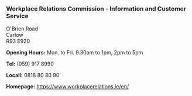 ###  Workplace Relations Commission - Information and Customer Service

O'Brien Road  
Carlow  
R93 E920

**Opening Hours:** Mon. to Fri. 9.30am to 1pm, 2pm to 5pm

**Tel:** (059) 917 8990

**Locall:** 0818 80 80 90

**Homepage:** [ https://www.workplacerelations.ie/en/
](https://www.workplacerelations.ie/en/)
